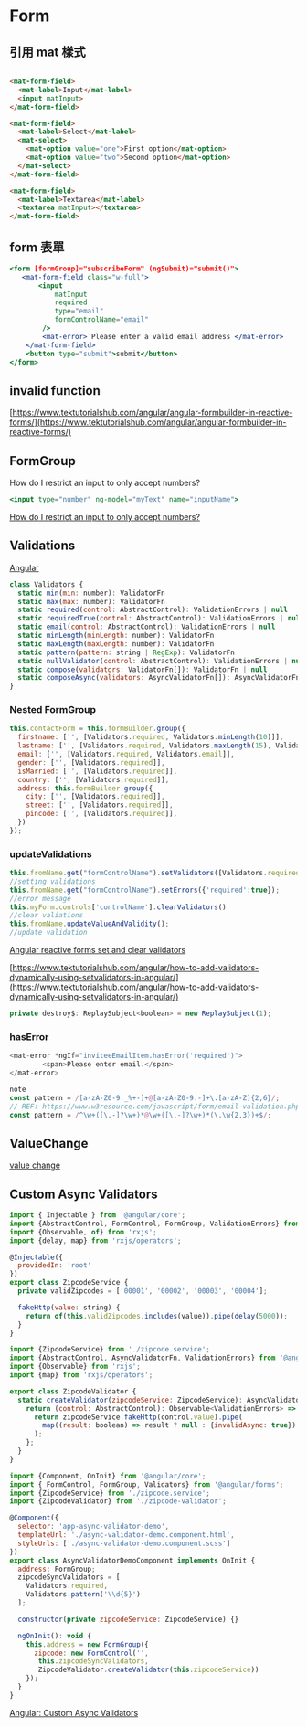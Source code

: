 # Form

## 引用 mat 樣式

```html

<mat-form-field>
  <mat-label>Input</mat-label>
  <input matInput>
</mat-form-field>

<mat-form-field>
  <mat-label>Select</mat-label>
  <mat-select>
    <mat-option value="one">First option</mat-option>
    <mat-option value="two">Second option</mat-option>
  </mat-select>
</mat-form-field>

<mat-form-field>
  <mat-label>Textarea</mat-label>
  <textarea matInput></textarea>
</mat-form-field>
```

## form 表單

```jsx
<form [formGroup]="subscribeForm" (ngSubmit)="submit()">
   <mat-form-field class="w-full">
       <input
           matInput
           required
           type="email" 
           formControlName="email"
        />
        <mat-error> Please enter a valid email address </mat-error>
    </mat-form-field>
    <button type="submit">submit</button>
</form>
```

## invalid function

[https://www.tektutorialshub.com/angular/angular-formbuilder-in-reactive-forms/](https://www.tektutorialshub.com/angular/angular-formbuilder-in-reactive-forms/)

## FormGroup

How do I restrict an input to only accept numbers?

```jsx
<input type="number" ng-model="myText" name="inputName">
```

[How do I restrict an input to only accept numbers?](https://stackoverflow.com/questions/14615236/how-do-i-restrict-an-input-to-only-accept-numbers)

## Validations

[Angular](https://angular.io/api/forms/Validators#compose)

```jsx
class Validators {
  static min(min: number): ValidatorFn
  static max(max: number): ValidatorFn
  static required(control: AbstractControl): ValidationErrors | null
  static requiredTrue(control: AbstractControl): ValidationErrors | null
  static email(control: AbstractControl): ValidationErrors | null
  static minLength(minLength: number): ValidatorFn
  static maxLength(maxLength: number): ValidatorFn
  static pattern(pattern: string | RegExp): ValidatorFn
  static nullValidator(control: AbstractControl): ValidationErrors | null
  static compose(validators: ValidatorFn[]): ValidatorFn | null
  static composeAsync(validators: AsyncValidatorFn[]): AsyncValidatorFn | null
}
```

### Nested FormGroup

```jsx
this.contactForm = this.formBuilder.group({
  firstname: ['', [Validators.required, Validators.minLength(10)]],
  lastname: ['', [Validators.required, Validators.maxLength(15), Validators.pattern("^[a-zA-Z]+$")]],
  email: ['', [Validators.required, Validators.email]],
  gender: ['', [Validators.required]],
  isMarried: ['', [Validators.required]],
  country: ['', [Validators.required]],
  address: this.formBuilder.group({
    city: ['', [Validators.required]],
    street: ['', [Validators.required]],
    pincode: ['', [Validators.required]],
  })
});

```

### updateValidations

```jsx
this.fromName.get("formControlName").setValidators([Validators.required]);
//setting validations
this.fromName.get("formControlName").setErrors({'required':true});
//error message
this.myForm.controls['controlName'].clearValidators()
//clear valiations
this.fromName.updateValueAndValidity();
//update validation
```

[Angular reactive forms set and clear validators](https://stackoverflow.com/questions/51300628/angular-reactive-forms-set-and-clear-validators)

[https://www.tektutorialshub.com/angular/how-to-add-validators-dynamically-using-setvalidators-in-angular/](https://www.tektutorialshub.com/angular/how-to-add-validators-dynamically-using-setvalidators-in-angular/)

```jsx
private destroy$: ReplaySubject<boolean> = new ReplaySubject(1);
```

### hasError

```js
<mat-error *ngIf="inviteeEmailItem.hasError('required')">
		<span>Please enter email.</span>
</mat-error>
```

```js
note 
const pattern = /[a-zA-Z0-9._%+-]+@[a-zA-Z0-9.-]+\.[a-zA-Z]{2,6}/;
// REF: https://www.w3resource.com/javascript/form/email-validation.php
const pattern = /^\w+([\.-]?\w+)*@\w+([\.-]?\w+)*(\.\w{2,3})+$/;
```

## ValueChange

[value change](https://www.tektutorialshub.com/angular/valuechanges-in-angular-forms/)

## Custom Async Validators

```jsx
import { Injectable } from '@angular/core';
import {AbstractControl, FormControl, FormGroup, ValidationErrors} from '@angular/forms';
import {Observable, of} from 'rxjs';
import {delay, map} from 'rxjs/operators';

@Injectable({
  providedIn: 'root'
})
export class ZipcodeService {
  private validZipcodes = ['00001', '00002', '00003', '00004'];

  fakeHttp(value: string) {
    return of(this.validZipcodes.includes(value)).pipe(delay(5000));
  }
}
```

```jsx
import {ZipcodeService} from './zipcode.service';
import {AbstractControl, AsyncValidatorFn, ValidationErrors} from '@angular/forms';
import {Observable} from 'rxjs';
import {map} from 'rxjs/operators';

export class ZipcodeValidator {
  static createValidator(zipcodeService: ZipcodeService): AsyncValidatorFn {
    return (control: AbstractControl): Observable<ValidationErrors> => {
      return zipcodeService.fakeHttp(control.value).pipe(
        map((result: boolean) => result ? null : {invalidAsync: true})
      );
    };
  }
}
```

```jsx
import {Component, OnInit} from '@angular/core';
import { FormControl, FormGroup, Validators} from '@angular/forms';
import {ZipcodeService} from './zipcode.service';
import {ZipcodeValidator} from './zipcode-validator';

@Component({
  selector: 'app-async-validator-demo',
  templateUrl: './async-validator-demo.component.html',
  styleUrls: ['./async-validator-demo.component.scss']
})
export class AsyncValidatorDemoComponent implements OnInit {
  address: FormGroup;
  zipcodeSyncValidators = [
    Validators.required,
    Validators.pattern('\\d{5}')
  ];

  constructor(private zipcodeService: ZipcodeService) {}

  ngOnInit(): void {
    this.address = new FormGroup({
      zipcode: new FormControl('',
       this.zipcodeSyncValidators,
       ZipcodeValidator.createValidator(this.zipcodeService))
    });
  }
}
```

[Angular: Custom Async Validators](https://medium.com/@rinciarijoc/angular-custom-async-validators-13a648d688d8)